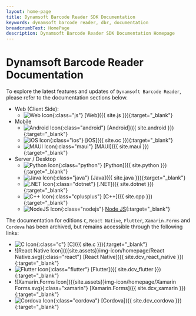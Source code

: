 ```yaml
---
layout: home-page
title: Dynamsoft Barcode Reader SDK Documentation
keywords: dynamsoft barcode reader, dbr, documentation
breadcrumbText: HomePage
description: Dynamsoft Barcode Reader SDK Documentation Homepage
---
```


# Dynamsoft Barcode Reader Documentation

To explore the latest features and updates of `Dynamsoft Barcode Reader`, please refer to the documentation sections below.

<div class="editionList dbr"></div>

* Web (Client Side):
  * ![Web Icon]({{site.assets}}img-icon/homepage/js.svg){:class="js"} [Web]({{ site.js }}){:target="_blank"}
* Mobile
  * ![Android Icon]({{site.assets}}img-icon/homepage/Android.svg){:class="android"} [Android]({{ site.android }}){:target="_blank"}
  * ![iOS Icon]({{site.assets}}img-icon/homepage/iOS.svg){:class="ios"} [iOS]({{ site.oc }}){:target="_blank"}
  * ![MAUI Icon]({{site.assets}}img-icon/homepage/MAUI.svg){:class="maui"} [MAUI]({{ site.maui }}){:target="_blank"}
* Server / Desktop
  * ![Python Icon]({{site.assets}}img-icon/homepage/Python.svg){:class="python"} [Python]({{ site.python }}){:target="_blank"}
  * ![Java Icon]({{site.assets}}img-icon/homepage/java.svg){:class="java"} [Java]({{ site.java }}){:target="_blank"}
  * ![.NET Icon]({{site.assets}}img-icon/homepage/dotnet.svg){:class="dotnet"} [.NET]({{ site.dotnet }}){:target="_blank"}
  * ![C++ Icon]({{site.assets}}img-icon/homepage/cplusplus.svg){:class="cplusplus"} [C++]({{ site.cpp }}){:target="_blank"}
  * ![NodeJS Icon]({{site.assets}}img-icon/homepage/nodejs.svg){:class="nodejs"} [Node JS](https://github.com/Dynamsoft/capture-vision-nodejs-samples/){:target="_blank"}

The documentation for editions `C`, `React Native`, `Flutter`, `Xamarin.Forms` and `Cordova` has been archived, but remains accessible through the following links:

<div class="archivedEditionList"></div>

* ![C Icon]({{site.assets}}img-icon/homepage/c.svg){:class="c"} [C]({{ site.c }}){:target="_blank"}
* ![React Native Icon]({{site.assets}}img-icon/homepage/React Native.svg){:class="react"} [React Native]({{ site.dcv_react_native }}){:target="_blank"}
* ![Flutter Icon]({{site.assets}}img-icon/homepage/Flutter.svg){:class="flutter"} [Flutter]({{ site.dcv_flutter }}){:target="_blank"}
* ![Xamarin.Forms Icon]({{site.assets}}img-icon/homepage/Xamarin Forms.svg){:class="xamarin"} [Xamarin.Forms]({{ site.dcv_xamarin }}){:target="_blank"}
* ![Cordova Icon]({{site.assets}}img-icon/homepage/Cordova.svg){:class="cordova"} [Cordova]({{ site.dcv_cordova }}){:target="_blank"}